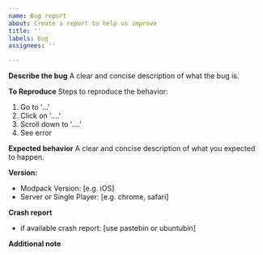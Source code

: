 ```yaml
---
name: Bug report
about: Create a report to help us improve
title: ''
labels: bug
assignees: ''

---
```


**Describe the bug**
A clear and concise description of what the bug is.

**To Reproduce**
Steps to reproduce the behavior:
1. Go to '...'
2. Click on '....'
3. Scroll down to '....'
4. See error

**Expected behavior**
A clear and concise description of what you expected to happen.

**Version:**
 - Modpack Version: [e.g. iOS]
 - Server or Single Player: [e.g. chrome, safari]

**Crash report**
 - if available crash report: [use pastebin or ubuntubin]

**Additional note**

